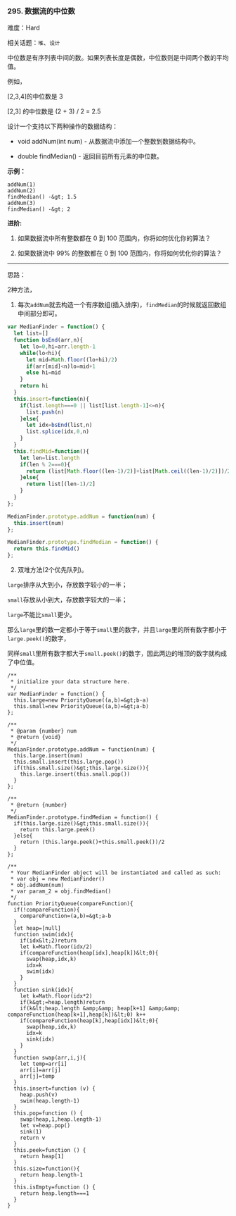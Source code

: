 ### 295. 数据流的中位数

难度：Hard

相关话题：`堆`、`设计`

中位数是有序列表中间的数。如果列表长度是偶数，中位数则是中间两个数的平均值。



例如，



[2,3,4]的中位数是 3



[2,3] 的中位数是 (2 + 3) / 2 = 2.5



设计一个支持以下两种操作的数据结构：





* void addNum(int num) - 从数据流中添加一个整数到数据结构中。

* double findMedian() - 返回目前所有元素的中位数。





 **示例：** 





```
addNum(1)
addNum(2)
findMedian() -&gt; 1.5
addNum(3) 
findMedian() -&gt; 2
```

 **进阶:** 





1. 如果数据流中所有整数都在 0 到 100 范围内，你将如何优化你的算法？

2. 如果数据流中 99% 的整数都在 0 到 100 范围内，你将如何优化你的算法？






-----

思路：

2种方法，

1. 每次`addNum`就去构造一个有序数组(插入排序)，`findMedian`的时候就返回数组中间部分即可。

```js
var MedianFinder = function() {  
  let list=[]
  function bsEnd(arr,n){
    let lo=0,hi=arr.length-1
    while(lo<hi){
      let mid=Math.floor((lo+hi)/2)
      if(arr[mid]<n)lo=mid+1
      else hi=mid
    }
    return hi
  }
  this.insert=function(n){
    if(list.length===0 || list[list.length-1]<=n){
      list.push(n)
    }else{
      let idx=bsEnd(list,n)
      list.splice(idx,0,n)
    }
  }
  this.findMid=function(){
    let len=list.length
    if(len % 2===0){
      return (list[Math.floor((len-1)/2)]+list[Math.ceil((len-1)/2)])/2
    }else{
      return list[(len-1)/2]
    }
  }
};

MedianFinder.prototype.addNum = function(num) {
  this.insert(num)
};

MedianFinder.prototype.findMedian = function() {
  return this.findMid()
};
```

2. 双堆方法(2个优先队列)。

`large`排序从大到小，存放数字较小的一半；

`small`存放从小到大，存放数字较大的一半；

`large`不能比`small`更少。

那么`large`里的数一定都小于等于`small`里的数字，并且`large`里的所有数字都小于`large.peek()`的数字，

同样`small`里所有数字都大于`small.peek()`的数字，因此两边的堆顶的数字就构成了中位值。


```
/**
 * initialize your data structure here.
 */
var MedianFinder = function() {
  this.large=new PriorityQueue((a,b)=&gt;b-a)
  this.small=new PriorityQueue((a,b)=&gt;a-b)
};

/** 
 * @param {number} num
 * @return {void}
 */
MedianFinder.prototype.addNum = function(num) {
  this.large.insert(num)
  this.small.insert(this.large.pop())
  if(this.small.size()&gt;this.large.size()){
    this.large.insert(this.small.pop())
  }
};

/**
 * @return {number}
 */
MedianFinder.prototype.findMedian = function() {
  if(this.large.size()&gt;this.small.size()){
    return this.large.peek()
  }else{
    return (this.large.peek()+this.small.peek())/2
  }
};

/** 
 * Your MedianFinder object will be instantiated and called as such:
 * var obj = new MedianFinder()
 * obj.addNum(num)
 * var param_2 = obj.findMedian()
 */
function PriorityQueue(compareFunction){
  if(!compareFunction){
    compareFunction=(a,b)=&gt;a-b
  }
  let heap=[null]
  function swim(idx){
    if(idx&lt;2)return
    let k=Math.floor(idx/2)
    if(compareFunction(heap[idx],heap[k])&lt;0){
      swap(heap,idx,k)
      idx=k
      swim(idx)
    }
  }
  function sink(idx){
    let k=Math.floor(idx*2)
    if(k&gt;=heap.length)return
    if(k&lt;heap.length &amp;&amp; heap[k+1] &amp;&amp; compareFunction(heap[k+1],heap[k])&lt;0) k++
    if(compareFunction(heap[k],heap[idx])&lt;0){
      swap(heap,idx,k)
      idx=k
      sink(idx)
    }
  }
  function swap(arr,i,j){
    let temp=arr[i]
    arr[i]=arr[j]
    arr[j]=temp
  }
  this.insert=function (v) {
    heap.push(v)
    swim(heap.length-1)
  }
  this.pop=function () {
    swap(heap,1,heap.length-1)
    let v=heap.pop()
    sink(1)
    return v
  }
  this.peek=function () {
    return heap[1]
  }
  this.size=function(){
    return heap.length-1
  }
  this.isEmpty=function () {
    return heap.length===1
  }
}



```
